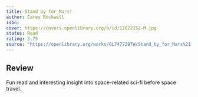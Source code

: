 ```yaml
---
title: Stand by for Mars!
author: Carey Rockwell
isbn: 
cover: https://covers.openlibrary.org/b/id/12622152-M.jpg
status: Read
rating: 3.75
source: "https://openlibrary.org/works/OL7477297W/Stand_by_for_Mars%21?edition=standard_ebooks%3Acarey-rockwell/stand-by-for-mars"
---
```


## Review

Fun read and interesting insight into space-related sci-fi before space travel. 

